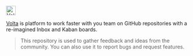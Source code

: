 <a href="https://volta.net"><img height="26" alt="Volta logo" src="https://user-images.githubusercontent.com/904724/189920810-72b12f0f-92af-47e9-a104-e7ab4ddd7f31.png"></a>

[Volta](https://volta.net) is platform to work faster with you team on GitHub repositories with a re-imagined Inbox and Kaban boards.

> This repository is used to gather feedback and ideas from the community. You can also use it to report bugs and request features.
